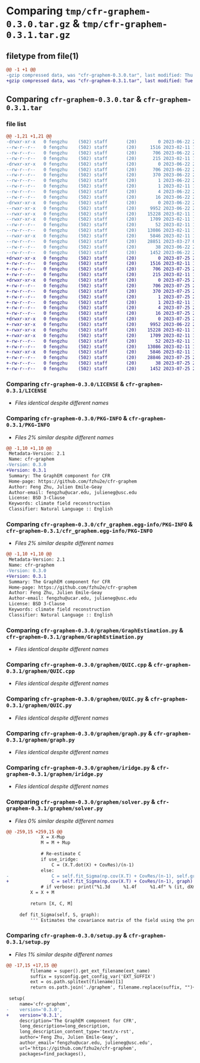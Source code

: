 # Comparing `tmp/cfr-graphem-0.3.0.tar.gz` & `tmp/cfr-graphem-0.3.1.tar.gz`

## filetype from file(1)

```diff
@@ -1 +1 @@
-gzip compressed data, was "cfr-graphem-0.3.0.tar", last modified: Thu Jun 22 23:59:31 2023, max compression
+gzip compressed data, was "cfr-graphem-0.3.1.tar", last modified: Tue Jul 25 22:08:00 2023, max compression
```

## Comparing `cfr-graphem-0.3.0.tar` & `cfr-graphem-0.3.1.tar`

### file list

```diff
@@ -1,21 +1,21 @@
-drwxr-xr-x   0 fengzhu    (502) staff       (20)        0 2023-06-22 23:59:31.365577 cfr-graphem-0.3.0/
--rw-r--r--   0 fengzhu    (502) staff       (20)     1516 2023-02-11 11:26:13.000000 cfr-graphem-0.3.0/LICENSE
--rw-r--r--   0 fengzhu    (502) staff       (20)      706 2023-06-22 23:59:31.365403 cfr-graphem-0.3.0/PKG-INFO
--rw-r--r--   0 fengzhu    (502) staff       (20)      215 2023-02-11 11:26:13.000000 cfr-graphem-0.3.0/README.rst
-drwxr-xr-x   0 fengzhu    (502) staff       (20)        0 2023-06-22 23:59:31.363056 cfr-graphem-0.3.0/cfr_graphem.egg-info/
--rw-r--r--   0 fengzhu    (502) staff       (20)      706 2023-06-22 23:59:31.000000 cfr-graphem-0.3.0/cfr_graphem.egg-info/PKG-INFO
--rw-r--r--   0 fengzhu    (502) staff       (20)      370 2023-06-22 23:59:31.000000 cfr-graphem-0.3.0/cfr_graphem.egg-info/SOURCES.txt
--rw-r--r--   0 fengzhu    (502) staff       (20)        1 2023-06-22 23:59:31.000000 cfr-graphem-0.3.0/cfr_graphem.egg-info/dependency_links.txt
--rw-r--r--   0 fengzhu    (502) staff       (20)        1 2023-02-11 12:40:30.000000 cfr-graphem-0.3.0/cfr_graphem.egg-info/not-zip-safe
--rw-r--r--   0 fengzhu    (502) staff       (20)        4 2023-06-22 23:59:31.000000 cfr-graphem-0.3.0/cfr_graphem.egg-info/requires.txt
--rw-r--r--   0 fengzhu    (502) staff       (20)       16 2023-06-22 23:59:31.000000 cfr-graphem-0.3.0/cfr_graphem.egg-info/top_level.txt
-drwxr-xr-x   0 fengzhu    (502) staff       (20)        0 2023-06-22 23:59:31.365001 cfr-graphem-0.3.0/graphem/
--rwxr-xr-x   0 fengzhu    (502) staff       (20)     9952 2023-06-22 23:58:14.000000 cfr-graphem-0.3.0/graphem/GraphEstimation.py
--rwxr-xr-x   0 fengzhu    (502) staff       (20)    15228 2023-02-11 11:26:13.000000 cfr-graphem-0.3.0/graphem/QUIC.cpp
--rwxr-xr-x   0 fengzhu    (502) staff       (20)     1709 2023-02-11 11:26:13.000000 cfr-graphem-0.3.0/graphem/QUIC.py
--rw-r--r--   0 fengzhu    (502) staff       (20)       52 2023-02-11 11:26:13.000000 cfr-graphem-0.3.0/graphem/__init__.py
--rw-r--r--   0 fengzhu    (502) staff       (20)    13086 2023-02-11 11:26:13.000000 cfr-graphem-0.3.0/graphem/graph.py
--rwxr-xr-x   0 fengzhu    (502) staff       (20)     5846 2023-02-11 11:26:13.000000 cfr-graphem-0.3.0/graphem/iridge.py
--rw-r--r--   0 fengzhu    (502) staff       (20)    28851 2023-03-27 02:40:31.000000 cfr-graphem-0.3.0/graphem/solver.py
--rw-r--r--   0 fengzhu    (502) staff       (20)       38 2023-06-22 23:59:31.365627 cfr-graphem-0.3.0/setup.cfg
--rw-r--r--   0 fengzhu    (502) staff       (20)     1452 2023-06-22 23:59:19.000000 cfr-graphem-0.3.0/setup.py
+drwxr-xr-x   0 fengzhu    (502) staff       (20)        0 2023-07-25 22:08:00.891713 cfr-graphem-0.3.1/
+-rw-r--r--   0 fengzhu    (502) staff       (20)     1516 2023-02-11 11:26:13.000000 cfr-graphem-0.3.1/LICENSE
+-rw-r--r--   0 fengzhu    (502) staff       (20)      706 2023-07-25 22:08:00.891542 cfr-graphem-0.3.1/PKG-INFO
+-rw-r--r--   0 fengzhu    (502) staff       (20)      215 2023-02-11 11:26:13.000000 cfr-graphem-0.3.1/README.rst
+drwxr-xr-x   0 fengzhu    (502) staff       (20)        0 2023-07-25 22:08:00.888929 cfr-graphem-0.3.1/cfr_graphem.egg-info/
+-rw-r--r--   0 fengzhu    (502) staff       (20)      706 2023-07-25 22:08:00.000000 cfr-graphem-0.3.1/cfr_graphem.egg-info/PKG-INFO
+-rw-r--r--   0 fengzhu    (502) staff       (20)      370 2023-07-25 22:08:00.000000 cfr-graphem-0.3.1/cfr_graphem.egg-info/SOURCES.txt
+-rw-r--r--   0 fengzhu    (502) staff       (20)        1 2023-07-25 22:08:00.000000 cfr-graphem-0.3.1/cfr_graphem.egg-info/dependency_links.txt
+-rw-r--r--   0 fengzhu    (502) staff       (20)        1 2023-02-11 12:40:30.000000 cfr-graphem-0.3.1/cfr_graphem.egg-info/not-zip-safe
+-rw-r--r--   0 fengzhu    (502) staff       (20)        4 2023-07-25 22:08:00.000000 cfr-graphem-0.3.1/cfr_graphem.egg-info/requires.txt
+-rw-r--r--   0 fengzhu    (502) staff       (20)       16 2023-07-25 22:08:00.000000 cfr-graphem-0.3.1/cfr_graphem.egg-info/top_level.txt
+drwxr-xr-x   0 fengzhu    (502) staff       (20)        0 2023-07-25 22:08:00.891105 cfr-graphem-0.3.1/graphem/
+-rwxr-xr-x   0 fengzhu    (502) staff       (20)     9952 2023-06-22 23:58:14.000000 cfr-graphem-0.3.1/graphem/GraphEstimation.py
+-rwxr-xr-x   0 fengzhu    (502) staff       (20)    15228 2023-02-11 11:26:13.000000 cfr-graphem-0.3.1/graphem/QUIC.cpp
+-rwxr-xr-x   0 fengzhu    (502) staff       (20)     1709 2023-02-11 11:26:13.000000 cfr-graphem-0.3.1/graphem/QUIC.py
+-rw-r--r--   0 fengzhu    (502) staff       (20)       52 2023-02-11 11:26:13.000000 cfr-graphem-0.3.1/graphem/__init__.py
+-rw-r--r--   0 fengzhu    (502) staff       (20)    13086 2023-02-11 11:26:13.000000 cfr-graphem-0.3.1/graphem/graph.py
+-rwxr-xr-x   0 fengzhu    (502) staff       (20)     5846 2023-02-11 11:26:13.000000 cfr-graphem-0.3.1/graphem/iridge.py
+-rw-r--r--   0 fengzhu    (502) staff       (20)    28846 2023-07-25 22:04:10.000000 cfr-graphem-0.3.1/graphem/solver.py
+-rw-r--r--   0 fengzhu    (502) staff       (20)       38 2023-07-25 22:08:00.891756 cfr-graphem-0.3.1/setup.cfg
+-rw-r--r--   0 fengzhu    (502) staff       (20)     1452 2023-07-25 22:04:31.000000 cfr-graphem-0.3.1/setup.py
```

### Comparing `cfr-graphem-0.3.0/LICENSE` & `cfr-graphem-0.3.1/LICENSE`

 * *Files identical despite different names*

### Comparing `cfr-graphem-0.3.0/PKG-INFO` & `cfr-graphem-0.3.1/PKG-INFO`

 * *Files 2% similar despite different names*

```diff
@@ -1,10 +1,10 @@
 Metadata-Version: 2.1
 Name: cfr-graphem
-Version: 0.3.0
+Version: 0.3.1
 Summary: The GraphEM component for CFR
 Home-page: https://github.com/fzhu2e/cfr-graphem
 Author: Feng Zhu, Julien Emile-Geay
 Author-email: fengzhu@ucar.edu, julieneg@usc.edu
 License: BSD 3-Clause
 Keywords: climate field reconstruction
 Classifier: Natural Language :: English
```

### Comparing `cfr-graphem-0.3.0/cfr_graphem.egg-info/PKG-INFO` & `cfr-graphem-0.3.1/cfr_graphem.egg-info/PKG-INFO`

 * *Files 2% similar despite different names*

```diff
@@ -1,10 +1,10 @@
 Metadata-Version: 2.1
 Name: cfr-graphem
-Version: 0.3.0
+Version: 0.3.1
 Summary: The GraphEM component for CFR
 Home-page: https://github.com/fzhu2e/cfr-graphem
 Author: Feng Zhu, Julien Emile-Geay
 Author-email: fengzhu@ucar.edu, julieneg@usc.edu
 License: BSD 3-Clause
 Keywords: climate field reconstruction
 Classifier: Natural Language :: English
```

### Comparing `cfr-graphem-0.3.0/graphem/GraphEstimation.py` & `cfr-graphem-0.3.1/graphem/GraphEstimation.py`

 * *Files identical despite different names*

### Comparing `cfr-graphem-0.3.0/graphem/QUIC.cpp` & `cfr-graphem-0.3.1/graphem/QUIC.cpp`

 * *Files identical despite different names*

### Comparing `cfr-graphem-0.3.0/graphem/QUIC.py` & `cfr-graphem-0.3.1/graphem/QUIC.py`

 * *Files identical despite different names*

### Comparing `cfr-graphem-0.3.0/graphem/graph.py` & `cfr-graphem-0.3.1/graphem/graph.py`

 * *Files identical despite different names*

### Comparing `cfr-graphem-0.3.0/graphem/iridge.py` & `cfr-graphem-0.3.1/graphem/iridge.py`

 * *Files identical despite different names*

### Comparing `cfr-graphem-0.3.0/graphem/solver.py` & `cfr-graphem-0.3.1/graphem/solver.py`

 * *Files 0% similar despite different names*

```diff
@@ -259,15 +259,15 @@
             X = X-Mup
             M = M + Mup
                 
             # Re-estimate C
             if use_iridge:
                 C = (X.T.dot(X) + CovRes)/(n-1)
             else:
-                C = self.fit_Sigma(np.cov(X.T) + CovRes/(n-1), self.graph)
+                C = self.fit_Sigma(np.cov(X.T) + CovRes/(n-1), graph)
             # if verbose: print("%1.3d     %1.4f     %1.4f" % (it, dXmis, rdXmis))
         X = X + M
 
         return [X, C, M]
             
     def fit_Sigma(self, S, graph):
         ''' Estimates the covariance matrix of the field using the provided graph
```

### Comparing `cfr-graphem-0.3.0/setup.py` & `cfr-graphem-0.3.1/setup.py`

 * *Files 1% similar despite different names*

```diff
@@ -17,15 +17,15 @@
         filename = super().get_ext_filename(ext_name)
         suffix = sysconfig.get_config_var('EXT_SUFFIX')
         ext = os.path.splitext(filename)[1]
         return os.path.join('./graphem', filename.replace(suffix, "")+ext)
 
 setup(
     name='cfr-graphem',
-    version='0.3.0',
+    version='0.3.1',
     description='The GraphEM component for CFR',
     long_description=long_description,
     long_description_content_type='text/x-rst',
     author='Feng Zhu, Julien Emile-Geay',
     author_email='fengzhu@ucar.edu, julieneg@usc.edu',
     url='https://github.com/fzhu2e/cfr-graphem',
     packages=find_packages(),
```

